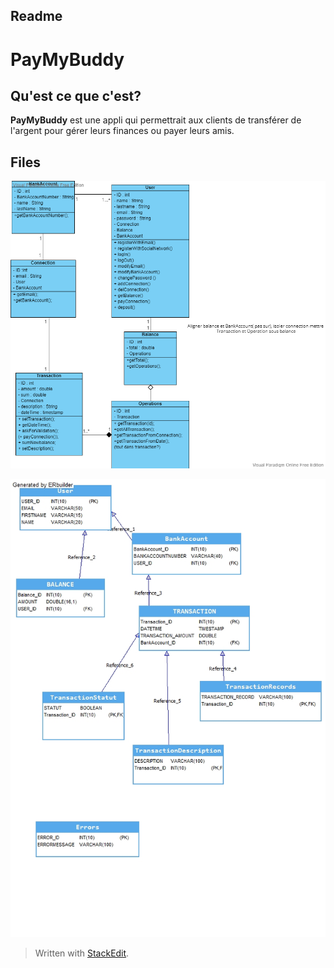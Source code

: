 ﻿## Readme

# PayMyBuddy
## Qu'est ce que c'est?
**PayMyBuddy** est une appli qui permettrait aux clients de transférer de l'argent pour gérer leurs finances ou payer leurs amis.

## Files
![UML de classe](https://github.com/ErikM06/OC_P6_PayMyBuddy/blob/develop/Modeles/P6_DBB_Modele/Domaine%20metier%20P6%20(1)%20(2)%20(2).vpd.png)

![Modèle BDD](https://github.com/ErikM06/OC_P6_PayMyBuddy/blob/develop/Modeles/P6_DBB_Modele/P6_DBB_Modele.jpg)



> Written with [StackEdit](https://stackedit.io/).
